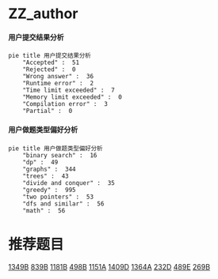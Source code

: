 # ZZ_author

<!-- tabs:start -->



#### **用户提交结果分析**

```mermaid
pie title 用户提交结果分析
    "Accepted" :  51
    "Rejected" :  0
    "Wrong answer" :  36
    "Runtime error" :  2
    "Time limit exceeded" :  7
    "Memory limit exceeded" :  0
    "Compilation error" :  3
    "Partial" :  0
```

#### **用户做题类型偏好分析**

```mermaid
pie title 用户做题类型偏好分析
    "binary search" :  16
    "dp" :  49
    "graphs" :  344
    "trees" :  43
    "divide and conquer" :  35
    "greedy" :  995
    "two pointers" :  53
    "dfs and similar" :  56
    "math" :  56
```



<!-- tabs:end -->
# 推荐题目
[1349B](https://codeforces.com/contest/1349/problem/B)
[839B](https://codeforces.com/contest/839/problem/B)
[1181B](https://codeforces.com/contest/1181/problem/B)
[498B](https://codeforces.com/contest/498/problem/B)
[1151A](https://codeforces.com/contest/1151/problem/A)
[1409D](https://codeforces.com/contest/1409/problem/D)
[1364A](https://codeforces.com/contest/1364/problem/A)
[232D](https://codeforces.com/contest/232/problem/D)
[489E](https://codeforces.com/contest/489/problem/E)
[269B](https://codeforces.com/contest/269/problem/B)
